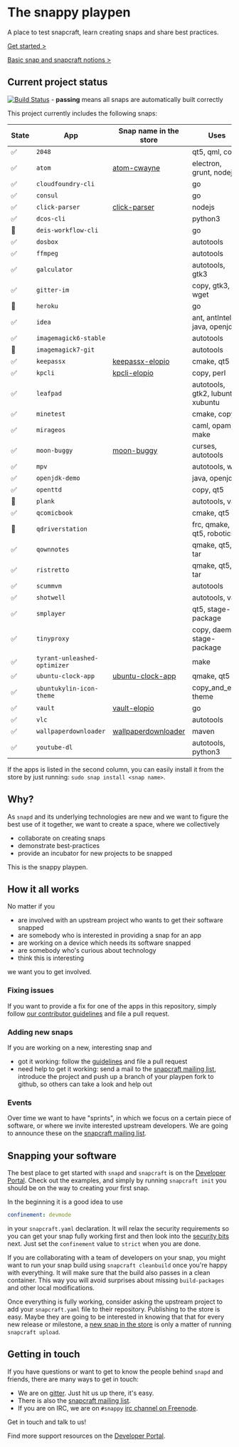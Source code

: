 # The snappy playpen

A place to test snapcraft, learn creating snaps and share best practices.

[Get started >](http://developer.ubuntu.com/desktop)

[Basic snap and snapcraft notions >](http://snapcraft.io/create/)

## Current project status
[![Build Status](https://api.travis-ci.org/ubuntu/snappy-playpen.svg?branch=master)](https://travis-ci.org/ubuntu/snappy-playpen) - **passing** means all snaps are automatically built correctly

This project currently includes the following snaps:

| State               | App                | Snap name in the store    | Uses                      |
| ------------------- | ------------------ | ------------------------- | ------------------------- |
| :white_check_mark:  | `2048`             |                           | qt5, qml, copy            |
| :white_check_mark:  | `atom`             | [atom-cwayne][atom]       | electron, grunt, nodejs   |
| :white_check_mark:  | `cloudfoundry-cli` |                           | go                        |
| :white_check_mark:  | `consul`           |                           | go                        |
| :white_check_mark:  | `click-parser`     | [click-parser][click-parser] | nodejs                 |
| :white_check_mark:  | `dcos-cli`         |                           | python3                   |
| :red_circle:        | `deis-workflow-cli`|                           | go                        |
| :white_check_mark:  | `dosbox`           |                           | autotools                 |
| :white_check_mark:  | `ffmpeg`           |                           | autotools                 |
| :white_check_mark:  | `galculator`       |                           | autotools, gtk3           |
| :white_check_mark:  | `gitter-im`        |                           | copy, gtk3, wget          |
| :red_circle:        | `heroku`           |                           | go                        |
| :white_check_mark:  | `idea`             |                           | ant, antIntellij, java, openjdk |
| :white_check_mark:  | `imagemagick6-stable`|                         | autotools                 |
| :red_circle:        | `imagemagick7-git` |                           | autotools                 |
| :white_check_mark:  | `keepassx`         | [keepassx-elopio][]       | cmake, qt5                |
| :white_check_mark:  | `kpcli`            | [kpcli-elopio][kpcli]     | copy, perl                |
| :white_check_mark:  | `leafpad`          |                           | autotools, gtk2, lubuntu, xubuntu |
| :white_check_mark:  | `minetest`         |                           | cmake, copy               |
| :white_check_mark:  | `mirageos`         |                           | caml, opam, make              |
| :white_check_mark:  | `moon-buggy`       | [moon-buggy][moon-buggy]  | curses, autotools         |
| :white_check_mark:  | `mpv`              |                           | autotools, waf            |
| :white_check_mark:  | `openjdk-demo`     |                           | java, openjdk             |
| :white_check_mark:  | `openttd`          |                           | copy, qt5                 |
| :red_circle:        | `plank`            |                           | autotools, vala           |
| :white_check_mark:  | `qcomicbook`       |                           | cmake, qt5                |
| :red_circle:        | `qdriverstation`   |                           | frc, qmake, qt5, robotics |
| :white_check_mark:  | `qownnotes`        |                           | qmake, qt5, tar           |
| :white_check_mark:  | `ristretto`        |                           | qmake, qt5, tar           |
| :white_check_mark:  | `scummvm`          |                           | autotools                 |
| :white_check_mark:  | `shotwell`         |                           | autotools, vala           |
| :white_check_mark:  | `smplayer`         |                           | qt5, stage-package        |
| :white_check_mark:  | `tinyproxy`        |                           | copy, daemon, stage-package |
| :white_check_mark:  | `tyrant-unleashed-optimizer` |                 | make                      |
| :white_check_mark:  | `ubuntu-clock-app` | [ubuntu-clock-app][clock] | qmake, qt5                |
| :white_check_mark:  | `ubuntukylin-icon-theme` |                     | copy_and_edit, theme      |
| :white_check_mark:  | `vault`            | [vault-elopio][vault]     | go                        |
| :white_check_mark:  | `vlc`              |                           | autotools                 |
| :white_check_mark:  | `wallpaperdownloader`| [wallpaperdownloader][wallpaperdownloader] | maven  |
| :white_check_mark:  | `youtube-dl`       |                           | autotools, python3        |
[atom]: https://uappexplorer.com/app/atom-cwayne.cwayne18
[click-parser]: https://uappexplorer.com/app/click-parser.bhdouglass
[keepassx-elopio]: https://uappexplorer.com/app/keepassx-elopio.elopio
[kpcli]: https://uappexplorer.com/app/kpcli-elopio.elopio
[moon-buggy]: https://uappexplorer.com/app/moon-buggy.dholbach
[clock]: https://uappexplorer.com/app/ubuntu-clock-app.ubuntucoredev
[vault]: https://uappexplorer.com/app/kpcli-elopio.elopio
[wallpaperdownloader]: https://uappexplorer.com/app/wallpaperdownloader.egarcia


If the apps is listed in the second column, you can easily install it from the
store by just running: `sudo snap install <snap name>`.

## Why?

As `snapd` and its underlying technologies are new and we want to figure the
best use of it together, we want to create a space, where we collectively

 - collaborate on creating snaps
 - demonstrate best-practices
 - provide an incubator for new projects to be snapped

This is the snappy playpen.


## How it all works

No matter if you

 - are involved with an upstream project who wants to get their software snapped
 - are somebody who is interested in providing a snap for an app
 - are working on a device which needs its software snapped
 - are somebody who's curious about technology
 - think this is interesting

we want you to get involved.

### Fixing issues

If you want to provide a fix for one of the apps in this repository, simply
follow [our contributor guidelines][guidelines] and file a pull request.

### Adding new snaps

If you are working on a new, interesting snap and

 - got it working: follow the [guidelines][guidelines] and file a pull request
 - need help to get it working: send a mail to the
   [snapcraft mailing list][ml], introduce the project and push up a branch
   of your playpen fork to github, so others can take a look and help out

### Events

Over time we want to have "sprints", in which we focus on a certain piece of
software, or where we invite interested upstream developers. We are going to
announce these on the [snapcraft mailing list][ml].

## Snapping your software

The best place to get started with `snapd` and `snapcraft` is on the
[Developer Portal][devportal]. Check out the examples, and simply by running
`snapcraft init` you should be on the way to creating your first snap.

In the beginning it is a good idea to use

```yaml
confinement: devmode
```

in your `snapcraft.yaml` declaration. It will relax the security requirements
so you can get your snap fully working first and then look into the
[security bits][security] next. Just set the `confinement` value to `strict`
when you are done.

If you are collaborating with a team of developers on your snap, you might
want to run your snap build using `snapcraft cleanbuild` once you're happy with
everything. It will make sure that the build also passes in a clean container.
This way you will avoid surprises about missing `build-packages` and other
local modifications.

Once everything is fully working, consider asking the upstream project to add
your `snapcraft.yaml` file to their repository. Publishing to the store is
easy. Maybe they are going to be interested in knowing that that for every new
release or milestone, a [new snap in the store][publish] is only a matter of
running `snapcraft upload`.


## Getting in touch

If you have questions or want to get to know the people behind `snapd` and
friends, there are many ways to get in touch:

 - We are on [gitter][gitter]. Just hit us up there, it's easy.
 - There is also the [snapcraft mailing list][ml].
 - If you are on IRC, we are on `#snappy` [irc channel on Freenode][irc].

Get in touch and talk to us!

Find more support resources on the [Developer Portal][support].

[guidelines]: https://github.com/ubuntu/snappy-playpen/blob/master/CONTRIBUTING.md
[ml]: https://lists.ubuntu.com/mailman/listinfo/snapcraft
[irc]: http://webchat.freenode.net/?channels=snappy
[devportal]: https://developer.ubuntu.com/desktop
[security]: https://developer.ubuntu.com/en/snappy/guides/security/
[support]: https://developer.ubuntu.com/en/snappy/support/
[gitter]: https://gitter.im/ubuntu/snappy-playpen
[publish]: https://developer.ubuntu.com/en/snappy/build-apps/upload-your-snap/
